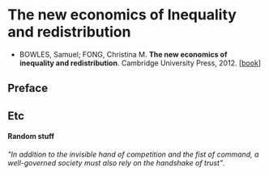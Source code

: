 # The new economics of Inequality and redistribution

* BOWLES, Samuel; FONG, Christina M. **The new economics of inequality and redistribution**. Cambridge University Press, 2012. [[book](https://www.amazon.com.br/New-Economics-Inequality-Redistribution/dp/1107601606?__mk_pt_BR=%C3%85M%C3%85%C5%BD%C3%95%C3%91&keywords=samuel+bowles&qid=1527897366&sr=1-11&ref=sr_1_11)]

## Preface

## Etc


#### Random stuff 

_"In addition to the invisible hand of competition and the fist of command, a well-governed society must also rely on the handshake of trust"_. 
